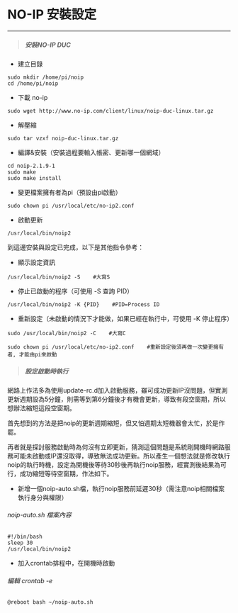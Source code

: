 # NO-IP 安裝設定

---

> ##### 安裝NO-IP DUC

* 建立目錄

```
sudo mkdir /home/pi/noip
cd /home/pi/noip
```

* 下載 no-ip

```
sudo wget http://www.no-ip.com/client/linux/noip-duc-linux.tar.gz
```

* 解壓縮

```
sudo tar vzxf noip-duc-linux.tar.gz
```

* 編譯&安裝（安裝過程要輸入帳密、更新哪一個網域）

```
cd noip-2.1.9-1
sudo make
sudo make install
```

* 變更檔案擁有者為pi（預設由pi啟動）

```
sudo chown pi /usr/local/etc/no-ip2.conf
```

* 啟動更新

```
/usr/local/bin/noip2
```

到這邊安裝與設定已完成，以下是其他指令參考：

* 顯示設定資訊

```
/usr/local/bin/noip2 -S    #大寫S
```

* 停止已啟動的程序（可使用 -S 查詢 PID）

```
/usr/local/bin/noip2 -K {PID}    #PID=Process ID
```

* 重新設定（未啟動的情況下才能做，如果已經在執行中，可使用 -K 停止程序）

```
sudo /usr/local/bin/noip2 -C    #大寫C

sudo chown pi /usr/local/etc/no-ip2.conf    #重新設定後須再做一次變更擁有者, 才能由pi來啟動
```

> ##### 設定啟動時執行

網路上作法多為使用update-rc.d加入啟動服務，雖可成功更新IP沒問題，但實測更新週期設為5分鐘，則需等到第6分鐘後才有機會更新，導致有段空窗期，所以想辦法縮短這段空窗期。

首先想到的方法是把noip的更新週期縮短，但又怕週期太短機器會太忙，於是作罷。

再者就是探討服務啟動時為何沒有立即更新，猜測這個問題是系統剛開機時網路服務可能未啟動或IP還沒取得，導致無法成功更新。所以產生一個想法就是修改執行noip的執行時機，設定為開機後等待30秒後再執行noip服務，經實測後結果為可行，成功縮短等待空窗期，作法如下。

* 新增一個noip-auto.sh檔，執行noip服務前延遲30秒（需注意noip相關檔案執行身分與權限）

###### noip-auto.sh 檔案內容

```
#!/bin/bash
sleep 30
/usr/local/bin/noip2
```

* 加入crontab排程中，在開機時啟動

###### 編輯 crontab -e

```
@reboot bash ~/noip-auto.sh
```



